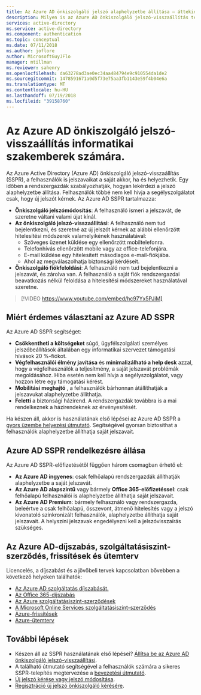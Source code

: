 ```yaml
---
title: Az Azure AD önkiszolgáló jelszó alaphelyzetbe állítása – áttekintés |} A Microsoft Docs
description: Milyen is az Azure AD önkiszolgáló jelszó-visszaállítás tegye a szervezet számára?
services: active-directory
ms.service: active-directory
ms.component: authentication
ms.topic: conceptual
ms.date: 07/11/2018
ms.author: joflore
author: MicrosoftGuyJFlo
manager: mtillman
ms.reviewer: sahenry
ms.openlocfilehash: da63278ad3ae0ec34aa484794e9c910554da1de2
ms.sourcegitcommit: 1478591671a0d5f73e75aa3fb1143e59f4b04e6a
ms.translationtype: MT
ms.contentlocale: hu-HU
ms.lasthandoff: 07/19/2018
ms.locfileid: "39158760"
---
```

# <a name="azure-ad-self-service-password-reset-for-the-it-professional"></a>Az Azure AD önkiszolgáló jelszó-visszaállítás informatikai szakemberek számára.

Az Azure Active Directory (Azure AD) önkiszolgáló jelszó-visszaállítás (SSPR), a felhasználók is jelszavaikat a saját akkor, ha és helyezhetik. Egy időben a rendszergazdák szabályozhatják, hogyan lekérdezi a jelszó alaphelyzetbe állítása. Felhasználók többé nem kell hívja a segélyszolgálatot csak, hogy új jelszót kérnek. Az Azure AD SSPR tartalmazza:

* **Önkiszolgáló jelszómódosítás**: A felhasználó ismeri a jelszavát, de szeretne váltani valami újat kínál.
* **Az önkiszolgáló jelszó-visszaállítási**: A felhasználó nem tud bejelentkezni, és szeretné az új jelszót kérnek az alábbi ellenőrzött hitelesítési módszerek valamelyikének használatával:
   * Szöveges üzenet küldése egy ellenőrzött mobiltelefonra.
   * Telefonhívás ellenőrzött mobile vagy az office-telefonjára.
   * E-mail küldése egy hitelesített másodlagos e-mail-fiókjába.
   * Ahol az megválaszolhatja biztonsági kérdéseit.
* **Önkiszolgáló fiókfeloldási**: A felhasználó nem tud bejelentkezni a jelszavát, és zárolva van. A felhasználó a saját fiók rendszergazdai beavatkozás nélkül feloldása a hitelesítési módszereket használatával szeretne.

> [!VIDEO https://www.youtube.com/embed/hc97Yx5PJiM]

## <a name="why-choose-azure-ad-sspr"></a>Miért érdemes választani az Azure AD SSPR

Az Azure AD SSPR segítséget:

* **Csökkentheti a költségeket** súgó, ügyfélszolgálati személyes jelszóbeállítások általában egy informatikai szervezet támogatási hívások 20 %-fiókot. 
* **Végfelhasználói élmény javítása** és **minimalizálható a help desk** azzal, hogy a végfelhasználók a teljesítmény, a saját jelszavát problémák megoldásához. Hiba esetén nem kell hívja a segélyszolgálatot, vagy hozzon létre egy támogatási kérést.
* **Mobilitási meghajtó** , a felhasználók bárhonnan átállíthatják a jelszavukat alaphelyzetbe állíthatja.
* **Feletti** a biztonsági házirend. A rendszergazdák továbbra is a mai rendelkeznek a házirendeknek az érvényesítését.

Ha készen áll, akkor is használatának első lépései az Azure AD SSPR a [gyors üzembe helyezési útmutató](quickstart-sspr.md). Segítségével gyorsan biztosíthat a felhasználók alaphelyzetbe állíthatja saját jelszavait.

## <a name="azure-ad-sspr-availability"></a>Azure AD SSPR rendelkezésre állása

Az Azure AD SSPR-előfizetésétől függően három csomagban érhető el:

* **Az Azure AD ingyenes**: csak felhőalapú rendszergazdák állíthatják alaphelyzetbe a saját jelszavát.
* **Az Azure AD alapszintű** vagy bármely **Office 365-előfizetéssel**: csak felhőalapú felhasználói is alaphelyzetbe állíthatja saját jelszavait.
* **Az Azure AD Premium**: bármely felhasználó vagy rendszergazda, beleértve a csak felhőalapú, összevont, átmenő hitelesítés vagy a jelszó kivonatoló szinkronizált felhasználók, alaphelyzetbe állíthatja saját jelszavait. A helyszíni jelszavak engedélyezni kell a jelszóvisszaírás szükséges.

## <a name="azure-ad-pricing-sla-updates-and-roadmap"></a>Az Azure AD-díjszabás, szolgáltatásiszint-szerződés, frissítések és ütemterv

Licencelés, a díjszabást és a jövőbeli tervek kapcsolatban bővebben a következő helyeken találhatók:

* [Az Azure AD szolgáltatás díjszabását.](https://azure.microsoft.com/pricing/details/active-directory/)
* [Az Office 365-díjszabás](https://products.office.com/compare-all-microsoft-office-products?tab=2)
* [Az Azure szolgáltatásiszint-szerződések](https://azure.microsoft.com/support/legal/sla/)
* [A Microsoft Online Services szolgáltatásiszint-szerződés](http://go.microsoft.com/fwlink/?LinkID=272026&clcid=0x409)
* [Azure-frissítések](https://azure.microsoft.com/updates/)
* [Azure-ütemterv](https://www.microsoft.com/cloud-platform/roadmap-recently-available)

## <a name="next-steps"></a>További lépések

* Készen áll az SSPR használatának első lépései? [Állítsa be az Azure AD önkiszolgáló jelszó-visszaállítási](quickstart-sspr.md).
* A található útmutató segítségével a felhasználók számára a sikeres SSPR-telepítés megtervezése a [bevezetési útmutató](howto-sspr-deployment.md).
* [Új jelszó kérése vagy jelszó módosítása](../user-help/active-directory-passwords-update-your-own-password.md).
* [Regisztráció új jelszó önkiszolgáló kérésére](../user-help/active-directory-passwords-reset-register.md).
